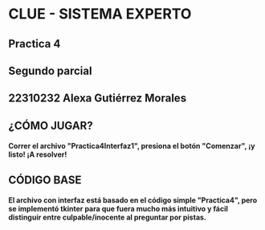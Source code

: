 # CLUE - SISTEMA EXPERTO
## Practica 4 
## Segundo parcial
## 22310232 Alexa Gutiérrez Morales

## ¿CÓMO JUGAR?
#### Correr el archivo "Practica4Interfaz1", presiona el botón "Comenzar", ¡y listo! ¡A resolver!

## CÓDIGO BASE
#### El archivo con interfaz está basado en el código simple "Practica4", pero se implementó tkinter para que fuera mucho más intuitivo y fácil distinguir entre culpable/inocente al preguntar por pistas. 
